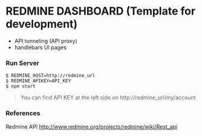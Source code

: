 # REDMINE DASHBOARD (Template for development)

* API tunneling (API proxy)
* handlebars UI pages


### Run Server

```shell
$ REDMINE_HOST=http://redmine_url
$ REDMINE_APIKEY=API_KEY
$ npm start
```

> You can find API KEY at the left side on http://redmine_url/my/account



### References

Redmine API http://www.redmine.org/projects/redmine/wiki/Rest_api

